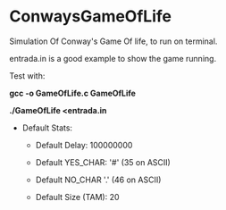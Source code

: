 # ConwaysGameOfLife

Simulation Of Conway's Game Of life, to run on terminal.

entrada.in is a good example to show the game running.

Test with:

**gcc -o GameOfLife.c GameOfLife**

**./GameOfLife <entrada.in**


* Default Stats:

  * Default Delay: 100000000

  * Default YES_CHAR: '#' (35 on ASCII)

  * Default NO_CHAR '.' (46 on ASCII)

  * Default Size (TAM): 20
